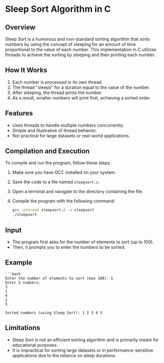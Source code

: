 # Sleep Sort Algorithm in C

## Overview

Sleep Sort is a humorous and non-standard sorting algorithm that sorts numbers by using the concept of sleeping for an amount of time proportional to the value of each number. This implementation in C utilizes threads to achieve the sorting by sleeping and then printing each number.

## How It Works

1. Each number is processed in its own thread.
2. The thread "sleeps" for a duration equal to the value of the number.
3. After sleeping, the thread prints the number.
4. As a result, smaller numbers will print first, achieving a sorted order.

## Features

- Uses threads to handle multiple numbers concurrently.
- Simple and illustrative of thread behavior.
- Not practical for large datasets or real-world applications.

## Compilation and Execution

To compile and run the program, follow these steps:

1. Make sure you have GCC installed on your system.
2. Save the code to a file named `sleepsort.c`.
3. Open a terminal and navigate to the directory containing the file.
4. Compile the program with the following command:

   ```bash
   gcc -pthread sleepsort.c -o sleepsort
   ./sleepsort

## Input
- The program first asks for the number of elements to sort (up to 100).
- Then, it prompts you to enter the numbers to be sorted.

## Example
    ```bash
    Enter the number of elements to sort (max 100): 5
    Enter 5 numbers:
    3
    1
    4
    2
    5

    Sorted numbers (using Sleep Sort): 1 2 3 4 5 

## Limitations
- Sleep Sort is not an efficient sorting algorithm and is primarily meant for educational purposes.
- It is impractical for sorting large datasets or in performance-sensitive applications due to the reliance on sleep durations.
